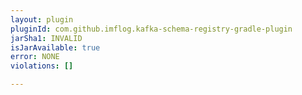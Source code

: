 ```yaml
---
layout: plugin
pluginId: com.github.imflog.kafka-schema-registry-gradle-plugin
jarSha1: INVALID
isJarAvailable: true
error: NONE
violations: []

---
```

